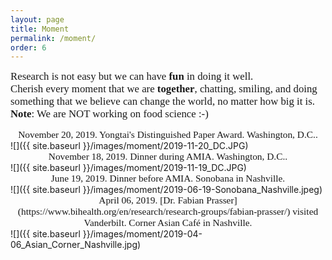 ```yaml
---
layout: page
title: Moment
permalink: /moment/
order: 6
---
```


<!-- 
<span style="font-family:Papyrus; font-size:1.2em;">... Research is merely a life that we choose, no magic or difference from any other job in the society. If you really want me to pick something, I would say we "sacrifce" leisure for something that we call freedom, a freedom that we _think_ to do whatever we want, but unfortunately, is a biggest "lie" ever told :-)... Research, as [Dr. Daniel Fabbri](https://www.vumc.org/dbmi/person/daniel-fabbri-phd) once said, is something that makes you feel like working on a Saturday, but everyday is a Saturday :-)... We are always used to what we used to be, but forget who we are ... Cherish every moment that we were once **together**, chatting, smiling, and doing something that we believe can change the world, no matter how tiny it is ... <br>... **Note**: we are NOT working on food science :-) ...</span>
-->

<span style="font-family:Papyrus; font-size:1.2em;"> Research is not easy but we can have **fun** in doing it well. <br> Cherish every moment that we are **together**, chatting, smiling, and doing something that we believe can change the world, no matter how big it is.
<br>**Note**: We are NOT working on food science :-)</span>

<div align="center"><span style="font-family:Papyrus; font-size:1.1em;">November 20, 2019. Yongtai's Distinguished Paper Award. Washington, D.C..</span></div>
![]({{ site.baseurl }}/images/moment/2019-11-20_DC.JPG)

<br>
<div align="center"><span style="font-family:Papyrus; font-size:1.1em;">November 18, 2019. Dinner during AMIA. Washington, D.C..</span></div>
![]({{ site.baseurl }}/images/moment/2019-11-19_DC.JPG)

<br>
<div align="center"><span style="font-family:Papyrus; font-size:1.1em;">June 19, 2019. Dinner before AMIA. Sonobana in Nashville.</span></div>
![]({{ site.baseurl }}/images/moment/2019-06-19-Sonobana_Nashville.jpeg)

<br>
<div align="center"><span style="font-family:Papyrus; font-size:1.1em;">April 06, 2019. [Dr. Fabian Prasser](https://www.bihealth.org/en/research/research-groups/fabian-prasser/) visited Vanderbilt. Corner Asian Café in Nashville.</span></div>
![]({{ site.baseurl }}/images/moment/2019-04-06_Asian_Corner_Nashville.jpg)
